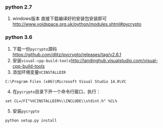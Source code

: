 ### python 2.7
1. windows版本
直接下载编译好的安装包安装即可<http://www.voidspace.org.uk/python/modules.shtml#pycrypto>
>

### python 3.6
1. 下载一份`pycrypto`源码<https://github.com/dlitz/pycrypto/releases/tag/v2.6.1>
2. 安装`visual-cpp-build-tools`<http://landinghub.visualstudio.com/visual-cpp-build-tools>
3. 添加环境变量`VCINSTALLDIR`
```
C:\Program Files (x86)\Microsoft Visual Studio 14.0\VC
```
4. 在`pycrypto`目录下开一个命令行窗口，执行：
```
set CL=/FI"%VCINSTALLDIR%\\INCLUDE\\stdint.h" %CL%
```
5. 安装`pycrypto`
```
python setup.py install
```
